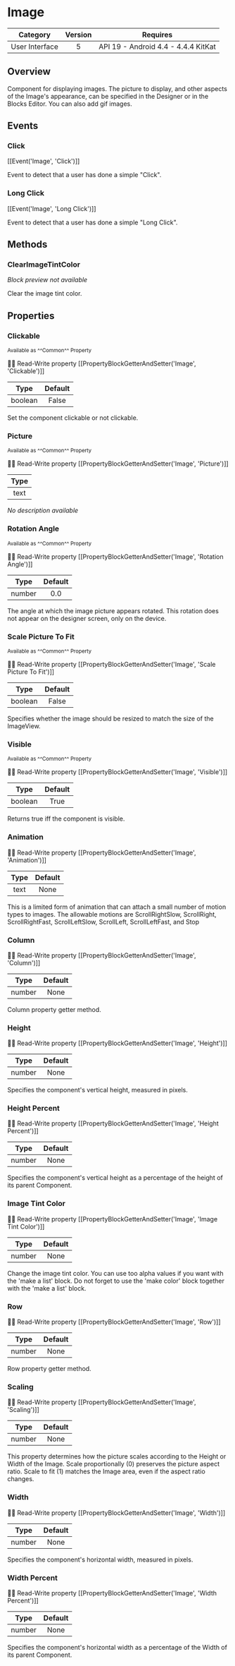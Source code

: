 # Image

| Category | Version | Requires |
|:--------:|:-------:|:--------:|
|User Interface|5|API 19 - Android 4.4 - 4.4.4 KitKat|

## Overview

Component for displaying images.  The picture to display, and other aspects of the Image's appearance, can be specified in the Designer or in the Blocks Editor. You can also add gif images.

## Events

### Click

[[Event('Image', 'Click')]]

Event to detect that a user has done a simple "Click".

### Long Click

[[Event('Image', 'Long Click')]]

Event to detect that a user has done a simple "Long Click".

## Methods

### ClearImageTintColor

_Block preview not available_

Clear the image tint color.

## Properties

### Clickable

<small>Available as ^^Common^^ Property</small>

:eyes::pencil: Read-Write property
[[PropertyBlockGetterAndSetter('Image', 'Clickable')]]

| Type | Default |
|:----:|:-------:|
|boolean|False|

Set the component clickable or not clickable.

### Picture

<small>Available as ^^Common^^ Property</small>

:eyes::pencil: Read-Write property
[[PropertyBlockGetterAndSetter('Image', 'Picture')]]

| Type |
|:----:|
|text|

_No description available_

### Rotation Angle

<small>Available as ^^Common^^ Property</small>

:eyes::pencil: Read-Write property
[[PropertyBlockGetterAndSetter('Image', 'Rotation Angle')]]

| Type | Default |
|:----:|:-------:|
|number|0.0|

The angle at which the image picture appears rotated. This rotation does not appear on the designer screen, only on the device.

### Scale Picture To Fit

<small>Available as ^^Common^^ Property</small>

:eyes::pencil: Read-Write property
[[PropertyBlockGetterAndSetter('Image', 'Scale Picture To Fit')]]

| Type | Default |
|:----:|:-------:|
|boolean|False|

Specifies whether the image should be resized to match the size of the ImageView.

### Visible

<small>Available as ^^Common^^ Property</small>

:eyes::pencil: Read-Write property
[[PropertyBlockGetterAndSetter('Image', 'Visible')]]

| Type | Default |
|:----:|:-------:|
|boolean|True|

Returns true iff the component is visible.

### Animation

:eyes::pencil: Read-Write property
[[PropertyBlockGetterAndSetter('Image', 'Animation')]]

| Type | Default |
|:----:|:-------:|
|text|None|

This is a limited form of animation that can attach a small number of motion types to images.  The allowable motions are ScrollRightSlow, ScrollRight, ScrollRightFast, ScrollLeftSlow, ScrollLeft, ScrollLeftFast, and Stop

### Column

:eyes::pencil: Read-Write property
[[PropertyBlockGetterAndSetter('Image', 'Column')]]

| Type | Default |
|:----:|:-------:|
|number|None|

Column property getter method.

### Height

:eyes::pencil: Read-Write property
[[PropertyBlockGetterAndSetter('Image', 'Height')]]

| Type | Default |
|:----:|:-------:|
|number|None|

Specifies the component's vertical height, measured in pixels.

### Height Percent

:eyes::pencil: Read-Write property
[[PropertyBlockGetterAndSetter('Image', 'Height Percent')]]

| Type | Default |
|:----:|:-------:|
|number|None|

Specifies the component's vertical height as a percentage   of the height of its parent Component.

### Image Tint Color

:eyes::pencil: Read-Write property
[[PropertyBlockGetterAndSetter('Image', 'Image Tint Color')]]

| Type | Default |
|:----:|:-------:|
|number|None|

Change the image tint color. You can use too alpha values if you want with the 'make a list' block. Do not forget to use the 'make color' block together with the 'make a list' block.

### Row

:eyes::pencil: Read-Write property
[[PropertyBlockGetterAndSetter('Image', 'Row')]]

| Type | Default |
|:----:|:-------:|
|number|None|

Row property getter method.

### Scaling

:eyes::pencil: Read-Write property
[[PropertyBlockGetterAndSetter('Image', 'Scaling')]]

| Type | Default |
|:----:|:-------:|
|number|None|

This property determines how the picture scales according to the Height or Width of the Image. Scale proportionally (0) preserves the picture aspect ratio. Scale to fit (1) matches the Image area, even if the aspect ratio changes.

### Width

:eyes::pencil: Read-Write property
[[PropertyBlockGetterAndSetter('Image', 'Width')]]

| Type | Default |
|:----:|:-------:|
|number|None|

Specifies the component's horizontal width, measured in pixels.

### Width Percent

:eyes::pencil: Read-Write property
[[PropertyBlockGetterAndSetter('Image', 'Width Percent')]]

| Type | Default |
|:----:|:-------:|
|number|None|

Specifies the component's horizontal width as a percentage   of the Width of its parent Component.